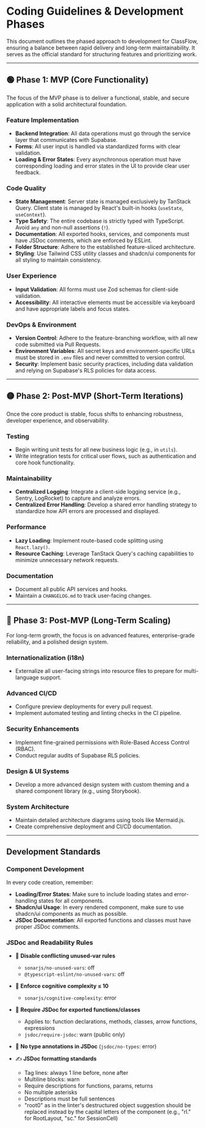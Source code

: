 # Coding Guidelines & Development Phases

This document outlines the phased approach to development for ClassFlow, ensuring a balance between rapid delivery and long-term maintainability. It serves as the official standard for structuring features and prioritizing work.

---

## 🟢 Phase 1: MVP (Core Functionality)

The focus of the MVP phase is to deliver a functional, stable, and secure application with a solid architectural foundation.

### **Feature Implementation**

- **Backend Integration**: All data operations must go through the service layer that communicates with Supabase.
- **Forms**: All user input is handled via standardized forms with clear validation.
- **Loading & Error States**: Every asynchronous operation must have corresponding loading and error states in the UI to provide clear user feedback.

### **Code Quality**

- **State Management**: Server state is managed exclusively by TanStack Query. Client state is managed by React's built-in hooks (`useState`, `useContext`).
- **Type Safety**: The entire codebase is strictly typed with TypeScript. Avoid `any` and non-null assertions (`!`).
- **Documentation**: All exported hooks, services, and components must have JSDoc comments, which are enforced by ESLint.
- **Folder Structure**: Adhere to the established feature-sliced architecture.
- **Styling**: Use Tailwind CSS utility classes and shadcn/ui components for all styling to maintain consistency.

### **User Experience**

- **Input Validation**: All forms must use Zod schemas for client-side validation.
- **Accessibility**: All interactive elements must be accessible via keyboard and have appropriate labels and focus states.

### **DevOps & Environment**

- **Version Control**: Adhere to the feature-branching workflow, with all new code submitted via Pull Requests.
- **Environment Variables**: All secret keys and environment-specific URLs must be stored in `.env` files and never committed to version control.
- **Security**: Implement basic security practices, including data validation and relying on Supabase's RLS policies for data access.

---

## 🟡 Phase 2: Post-MVP (Short-Term Iterations)

Once the core product is stable, focus shifts to enhancing robustness, developer experience, and observability.

### **Testing**

- Begin writing unit tests for all new business logic (e.g., in `utils`).
- Write integration tests for critical user flows, such as authentication and core hook functionality.

### **Maintainability**

- **Centralized Logging**: Integrate a client-side logging service (e.g., Sentry, LogRocket) to capture and analyze errors.
- **Centralized Error Handling**: Develop a shared error handling strategy to standardize how API errors are processed and displayed.

### **Performance**

- **Lazy Loading**: Implement route-based code splitting using `React.lazy()`.
- **Resource Caching**: Leverage TanStack Query's caching capabilities to minimize unnecessary network requests.

### **Documentation**

- Document all public API services and hooks.
- Maintain a `CHANGELOG.md` to track user-facing changes.

---

## 🔵 Phase 3: Post-MVP (Long-Term Scaling)

For long-term growth, the focus is on advanced features, enterprise-grade reliability, and a polished design system.

### **Internationalization (i18n)**

- Externalize all user-facing strings into resource files to prepare for multi-language support.

### **Advanced CI/CD**

- Configure preview deployments for every pull request.
- Implement automated testing and linting checks in the CI pipeline.

### **Security Enhancements**

- Implement fine-grained permissions with Role-Based Access Control (RBAC).
- Conduct regular audits of Supabase RLS policies.

### **Design & UI Systems**

- Develop a more advanced design system with custom theming and a shared component library (e.g., using Storybook).

### **System Architecture**

- Maintain detailed architecture diagrams using tools like Mermaid.js.
- Create comprehensive deployment and CI/CD documentation.

---

## Development Standards

### **Component Development**

In every code creation, remember:

- **Loading/Error States**: Make sure to include loading states and error-handling states for all components.
- **Shadcn/ui Usage**: In every rendered component, make sure to use shadcn/ui components as much as possible.
- **JSDoc Documentation**: All exported functions and classes must have proper JSDoc comments.

### **JSDoc and Readability Rules**

- 🔕 **Disable conflicting unused-var rules**
  - `sonarjs/no-unused-vars`: off
  - `@typescript-eslint/no-unused-vars`: off

- 🧠 **Enforce cognitive complexity ≤ 10**
  - `sonarjs/cognitive-complexity`: error

- 📖 **Require JSDoc for exported functions/classes**
  - Applies to: function declarations, methods, classes, arrow functions, expressions
  - `jsdoc/require-jsdoc`: warn (public only)

- 🚫 **No type annotations in JSDoc** (`jsdoc/no-types`: error)

- ✍️ **JSDoc formatting standards**
  - Tag lines: always 1 line before, none after
  - Multiline blocks: warn
  - Require descriptions for functions, params, returns
  - No multiple asterisks
  - Descriptions must be full sentences
  - "root0" as in the linter's destructured object suggestion should be replaced instead by the capital letters of the component (e.g., "rl." for RootLayout, "sc." for SessionCell)
